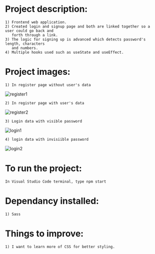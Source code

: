 #   Project description:
    1) Frontend web application.
    2) Created login and signup page and both are linked together so a user could go back and 
       forth through a link. 
    3) The logic for signing up is advanced which detects password's length, characters
       and numbers.
    4) Multiple hooks used such as useState and useEffect.

#   Project images:
    1) In register page without user's data
![register1](https://github.com/kevinandris/AnimatedLoginForm/assets/102328858/d2e64b3b-1388-43cb-8ee4-37db116634a1)

    2) In register page with user's data
![register2](https://github.com/kevinandris/AnimatedLoginForm/assets/102328858/ec12e2b2-a257-4573-9113-33c7da267ef1)

    3) Login data with visible password
![login1](https://github.com/kevinandris/AnimatedLoginForm/assets/102328858/1db22860-0e97-4168-b994-9cadca431e8a)

    4) login data with invisiible password
![login2](https://github.com/kevinandris/AnimatedLoginForm/assets/102328858/83b09edc-fabe-445d-b7b9-b86b295c634d)

#   To run the project:
    In Visual Studio Code terminal, type npm start

#   Dependancy installed:
    1) Sass

#   Things to improve:
    1) I want to learn more of CSS for better styling.

